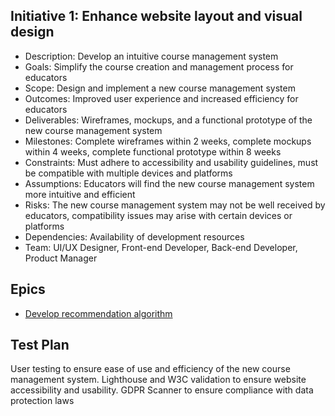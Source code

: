 ## Initiative 1: Enhance website layout and visual design

* Description: Develop an intuitive course management system
* Goals: Simplify the course creation and management process for educators
* Scope: Design and implement a new course management system
* Outcomes: Improved user experience and increased efficiency for educators
* Deliverables: Wireframes, mockups, and a functional prototype of the new course management system
* Milestones: Complete wireframes within 2 weeks, complete mockups within 4 weeks, complete functional prototype within 8 weeks
* Constraints: Must adhere to accessibility and usability guidelines, must be compatible with multiple devices and platforms
* Assumptions: Educators will find the new course management system more intuitive and efficient
* Risks: The new course management system may not be well received by educators, compatibility issues may arise with certain devices or platforms
* Dependencies: Availability of development resources
* Team: UI/UX Designer, Front-end Developer, Back-end Developer, Product Manager

## Epics
* [Develop recommendation algorithm](epics/epic_2.1.md)

## Test Plan
User testing to ensure ease of use and efficiency of the new course management system.
Lighthouse and W3C validation to ensure website accessibility and usability.
GDPR Scanner to ensure compliance with data protection laws
